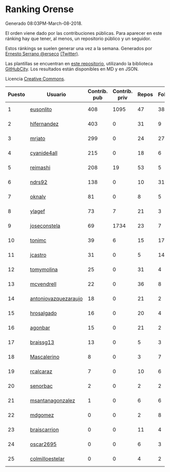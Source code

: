 # Ranking Orense

Generado 08:03PM-March-08-2018.

El orden viene dado por las contribuciones públicas. Para aparecer en este ránking hay que tener, al menos, un repositorio público y un seguidor.

Estos ránkings se suelen generar una vez a la semana. Generados por [Ernesto Serrano @erseco](https://github.com/erseco/) [(Twitter)](https://twitter.com/erseco).

Las plantillas se encuentran en [este repositorio](https://github.com/iblancasa/GH-Spanish-Ranking), utilizando la biblioteca [GitHubCity](https://github.com/iblancasa/GitHubCity). Los resultados están disponibles en MD y en JSON.

Licencia [Creative Commons](https://creativecommons.org/licenses/by/4.0/).

| Puesto   |  Usuario  | Contrib. pub | Contrib. priv |Repos| Followers | Desde |  Avatar  |
|----------|-----------|--------------|---------------|-----|-----------|-------|----------|
|1|[eusonlito](https://github.com/eusonlito)|408|1095|47|38|2011-03-01|![eusonlito](https://avatars2.githubusercontent.com/u/644551)|
|2|[hlfernandez](https://github.com/hlfernandez)|403|0|31|9|2013-01-31|![hlfernandez](https://avatars3.githubusercontent.com/u/3440230)|
|3|[mrjato](https://github.com/mrjato)|299|0|24|27|2013-01-31|![mrjato](https://avatars0.githubusercontent.com/u/3437005)|
|4|[cyanide4all](https://github.com/cyanide4all)|215|0|18|6|2015-10-13|![cyanide4all](https://avatars3.githubusercontent.com/u/15110109)|
|5|[reimashi](https://github.com/reimashi)|208|19|53|5|2013-11-16|![reimashi](https://avatars3.githubusercontent.com/u/5956659)|
|6|[ndrs92](https://github.com/ndrs92)|138|0|10|31|2013-12-10|![ndrs92](https://avatars1.githubusercontent.com/u/6155245)|
|7|[oknalv](https://github.com/oknalv)|81|0|8|5|2014-12-05|![oknalv](https://avatars0.githubusercontent.com/u/10089519)|
|8|[ylagef](https://github.com/ylagef)|73|7|21|3|2015-11-24|![ylagef](https://avatars0.githubusercontent.com/u/16003702)|
|9|[joseconstela](https://github.com/joseconstela)|69|1734|23|7|2014-01-13|![joseconstela](https://avatars0.githubusercontent.com/u/6388629)|
|10|[tonimc](https://github.com/tonimc)|39|6|15|17|2011-04-25|![tonimc](https://avatars2.githubusercontent.com/u/750002)|
|11|[jcastro](https://github.com/jcastro)|31|0|5|14|2010-01-26|![jcastro](https://avatars0.githubusercontent.com/u/190036)|
|12|[tomymolina](https://github.com/tomymolina)|25|0|31|4|2012-01-06|![tomymolina](https://avatars2.githubusercontent.com/u/1309445)|
|13|[mcvendrell](https://github.com/mcvendrell)|22|0|36|8|2012-06-18|![mcvendrell](https://avatars1.githubusercontent.com/u/1863001)|
|14|[antoniovazquezaraujo](https://github.com/antoniovazquezaraujo)|18|0|21|2|2011-08-17|![antoniovazquezaraujo](https://avatars0.githubusercontent.com/u/987077)|
|15|[hrosalgado](https://github.com/hrosalgado)|16|0|20|4|2014-11-24|![hrosalgado](https://avatars2.githubusercontent.com/u/9938772)|
|16|[agonbar](https://github.com/agonbar)|15|0|21|2|2012-03-19|![agonbar](https://avatars1.githubusercontent.com/u/1553211)|
|17|[braissg13](https://github.com/braissg13)|13|0|5|3|2016-11-03|![braissg13](https://avatars3.githubusercontent.com/u/23237528)|
|18|[Mascalerino](https://github.com/Mascalerino)|8|0|3|7|2014-12-05|![Mascalerino](https://avatars0.githubusercontent.com/u/10086067)|
|19|[rcalcaraz](https://github.com/rcalcaraz)|7|0|10|6|2013-10-24|![rcalcaraz](https://avatars3.githubusercontent.com/u/5764920)|
|20|[senorbac](https://github.com/senorbac)|2|0|2|2|2009-11-28|![senorbac](https://avatars3.githubusercontent.com/u/159061)|
|21|[msantanagonzalez](https://github.com/msantanagonzalez)|1|0|6|6|2014-09-22|![msantanagonzalez](https://avatars2.githubusercontent.com/u/8866635)|
|22|[mdgomez](https://github.com/mdgomez)|0|0|2|8|2014-11-26|![mdgomez](https://avatars1.githubusercontent.com/u/9967701)|
|23|[braiscarrion](https://github.com/braiscarrion)|0|0|11|4|2013-12-29|![braiscarrion](https://avatars0.githubusercontent.com/u/6281857)|
|24|[oscar2695](https://github.com/oscar2695)|0|0|6|3|2013-10-24|![oscar2695](https://avatars0.githubusercontent.com/u/5764349)|
|25|[colmilloestelar](https://github.com/colmilloestelar)|0|0|4|2|2015-10-13|![colmilloestelar](https://avatars3.githubusercontent.com/u/15110085)|
